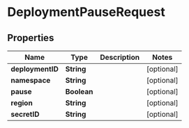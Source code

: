 

# DeploymentPauseRequest


## Properties

Name | Type | Description | Notes
------------ | ------------- | ------------- | -------------
**deploymentID** | **String** |  |  [optional]
**namespace** | **String** |  |  [optional]
**pause** | **Boolean** |  |  [optional]
**region** | **String** |  |  [optional]
**secretID** | **String** |  |  [optional]



